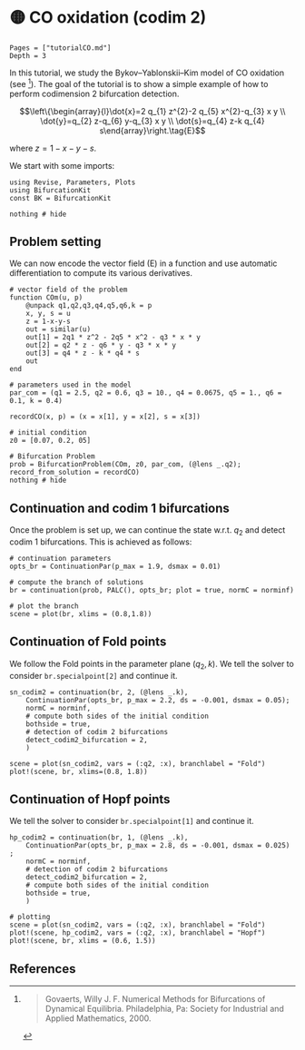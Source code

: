 # 🟡 CO oxidation (codim 2)

```@contents
Pages = ["tutorialCO.md"]
Depth = 3
```

In this tutorial, we study the Bykov–Yablonskii–Kim
model of CO oxidation (see [^Govaerts]). The goal of the tutorial is to show a simple example of how to perform codimension 2 bifurcation detection.

$$\left\{\begin{array}{l}\dot{x}=2 q_{1} z^{2}-2 q_{5} x^{2}-q_{3} x y \\ \dot{y}=q_{2} z-q_{6} y-q_{3} x y \\ \dot{s}=q_{4} z-k q_{4} s\end{array}\right.\tag{E}$$

where $z=1-x-y-s$.

We start with some imports:

```@example TUTCO
using Revise, Parameters, Plots
using BifurcationKit
const BK = BifurcationKit

nothing # hide
```

## Problem setting

We can now encode the vector field (E) in a function and use automatic differentiation to compute its various derivatives.

```@example TUTCO
# vector field of the problem
function COm(u, p)
	@unpack q1,q2,q3,q4,q5,q6,k = p
	x, y, s = u
	z = 1-x-y-s
	out = similar(u)
	out[1] = 2q1 * z^2 - 2q5 * x^2 - q3 * x * y
	out[2] = q2 * z - q6 * y - q3 * x * y
	out[3] = q4 * z - k * q4 * s
	out
end

# parameters used in the model
par_com = (q1 = 2.5, q2 = 0.6, q3 = 10., q4 = 0.0675, q5 = 1., q6 = 0.1, k = 0.4)

recordCO(x, p) = (x = x[1], y = x[2], s = x[3])

# initial condition
z0 = [0.07, 0.2, 05]

# Bifurcation Problem
prob = BifurcationProblem(COm, z0, par_com, (@lens _.q2); record_from_solution = recordCO)
nothing # hide
```

## Continuation and codim 1 bifurcations

Once the problem is set up, we can continue the state w.r.t. $q_2$ and detect codim 1 bifurcations. This is achieved as follows:

```@example TUTCO
# continuation parameters
opts_br = ContinuationPar(p_max = 1.9, dsmax = 0.01)

# compute the branch of solutions
br = continuation(prob, PALC(), opts_br; plot = true, normC = norminf)
```

```@example TUTCO
# plot the branch
scene = plot(br, xlims = (0.8,1.8))
```

## Continuation of Fold points

We follow the Fold points in the parameter plane $(q_2, k)$. We tell the solver to consider `br.specialpoint[2]` and continue it.

```@example TUTCO
sn_codim2 = continuation(br, 2, (@lens _.k),
	ContinuationPar(opts_br, p_max = 2.2, ds = -0.001, dsmax = 0.05);
	normC = norminf,
	# compute both sides of the initial condition
	bothside = true,
	# detection of codim 2 bifurcations
	detect_codim2_bifurcation = 2,
	)

scene = plot(sn_codim2, vars = (:q2, :x), branchlabel = "Fold")
plot!(scene, br, xlims=(0.8, 1.8))
```

## Continuation of Hopf points

We tell the solver to consider `br.specialpoint[1]` and continue it.

```@example TUTCO
hp_codim2 = continuation(br, 1, (@lens _.k),
	ContinuationPar(opts_br, p_max = 2.8, ds = -0.001, dsmax = 0.025) ;
	normC = norminf,
	# detection of codim 2 bifurcations
	detect_codim2_bifurcation = 2,
	# compute both sides of the initial condition
	bothside = true,
	)

# plotting
scene = plot(sn_codim2, vars = (:q2, :x), branchlabel = "Fold")
plot!(scene, hp_codim2, vars = (:q2, :x), branchlabel = "Hopf")
plot!(scene, br, xlims = (0.6, 1.5))
```


## References

[^Govaerts]:> Govaerts, Willy J. F. Numerical Methods for Bifurcations of Dynamical Equilibria. Philadelphia, Pa: Society for Industrial and Applied Mathematics, 2000.
